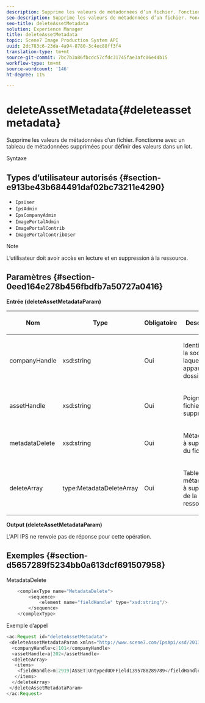 ```yaml
---
description: Supprime les valeurs de métadonnées d’un fichier. Fonctionne avec un tableau de métadonnées supprimées pour définir des valeurs dans un lot.
seo-description: Supprime les valeurs de métadonnées d’un fichier. Fonctionne avec un tableau de métadonnées supprimées pour définir des valeurs dans un lot.
seo-title: deleteAssetMetadata
solution: Experience Manager
title: deleteAssetMetadata
topic: Scene7 Image Production System API
uuid: 2dc783c6-23da-4a94-8780-3c4ec88ff3f4
translation-type: tm+mt
source-git-commit: 7bc7b3a86fbcdc57cfdc31745fae3afc06e44b15
workflow-type: tm+mt
source-wordcount: '146'
ht-degree: 11%

---
```



# deleteAssetMetadata{#deleteassetmetadata}

Supprime les valeurs de métadonnées d’un fichier. Fonctionne avec un tableau de métadonnées supprimées pour définir des valeurs dans un lot.

Syntaxe

## Types d’utilisateur autorisés {#section-e913be43b684491daf02bc73211e4290}

* `IpsUser`
* `IpsAdmin`
* `IpsCompanyAdmin`
* `ImagePortalAdmin`
* `ImagePortalContrib`
* `ImagePortalContribUser`

>[!NOTE]
>
>L’utilisateur doit avoir accès en lecture et en suppression à la ressource.

## Paramètres {#section-0eed164e278b456fbdfb7a50727a0416}

**Entrée (deleteAssetMetadataParam)**

<table id="table_A4438E2FE5F245E5B73F46CD887BE70F"> 
 <thead> 
  <tr> 
   <th colname="col1" class="entry"> <p>Nom </p> </th> 
   <th colname="col2" class="entry"> <p>Type </p> </th> 
   <th colname="col3" class="entry"> <p>Obligatoire </p> </th> 
   <th colname="col4" class="entry"> <p>Description </p> </th> 
  </tr> 
 </thead>
 <tbody> 
  <tr> 
   <td colname="col1"> <p>companyHandle </p> </td> 
   <td colname="col2"> <p><span class="codeph"> xsd:string</span> </p> </td> 
   <td colname="col3"> <p>Oui </p> </td> 
   <td colname="col4"> <p>Identifiant de la société à laquelle appartient le dossier. </p> </td> 
  </tr> 
  <tr> 
   <td colname="col1"> <p>assetHandle </p> </td> 
   <td colname="col2"> <p><span class="codeph"> xsd:string</span> </p> </td> 
   <td colname="col3"> <p>Oui </p> </td> 
   <td colname="col4"> <p>Poignée du fichier à supprimer. </p> </td> 
  </tr> 
  <tr> 
   <td colname="col1"> <p>metadataDelete </p> </td> 
   <td colname="col2"> <p><span class="codeph"> xsd:string</span> </p> </td> 
   <td colname="col3"> <p>Oui </p> </td> 
   <td colname="col4"> <p>Métadonnées à supprimer du fichier. </p> </td> 
  </tr> 
  <tr> 
   <td colname="col1"> <p>deleteArray </p> </td> 
   <td colname="col2"> <p><span class="codeph"> type:MetadataDeleteArray</span> </p> </td> 
   <td colname="col3"> <p>Oui </p> </td> 
   <td colname="col4"> <p>Tableau de métadonnées à supprimer de la ressource. </p> </td> 
  </tr> 
 </tbody> 
</table>

**Output (deleteAssetMetadataParam)**

L&#39;API IPS ne renvoie pas de réponse pour cette opération.

## Exemples {#section-d5657289f5234bb0a613dcf691507958}

MetadataDelete

```java
    <complexType name="MetadataDelete">
        <sequence>
            <element name="fieldHandle" type="xsd:string"/>
        </sequence>
    </complexType>
```

Exemple d’appel

```java
<ac:Request id="deleteAssetMetadata">
 <deleteAssetMetadataParam xmlns="http://www.scene7.com/IpsApi/xsd/2013-08-29-beta">
  <companyHandle>c|101</companyHandle>
  <assetHandle>a|202</assetHandle>
  <deleteArray>
   <items>
    <fieldHandle>m|2919|ASSET|UntypedUDFField1395788289789</fieldHandle>
   </items>
  </deleteArray>
 </deleteAssetMetadataParam>
</ac:Request>
```

